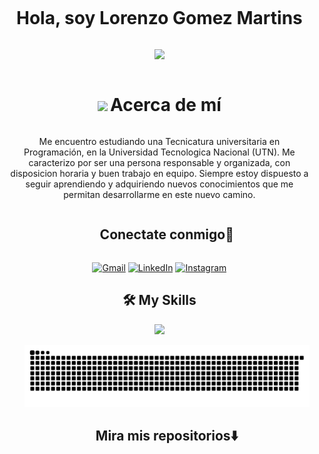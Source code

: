 <div id="user-content-toc">
  <ul align="center">
    <summary><h1 style="display: inline-block">Hola, soy Lorenzo Gomez Martins</h1></summary>
<p align="center">
  <a href="https://github.com/DenverCoder1/readme-typing-svg"><img src="https://readme-typing-svg.herokuapp.com?font=Time+New+Roman&color=%23C8BE25&size=25&center=true&vCenter=true&width=600&height=100&lines=Programmer;Estudiante+de+Tecnicatura+en+Programacion;Always+learning"></a>
</p>
<picture><img src = "https://github.com/7oSkaaa/7oSkaaa/blob/main/Images/about_me.gif?raw=true" width = 100px></picture>
<h1 style="display: inline-block">Acerca de mí</h1>


Me encuentro estudiando una Tecnicatura universitaria en Programación, en la Universidad Tecnologica Nacional (UTN). Me caracterizo por ser una persona responsable y organizada, con disposicion horaria y buen trabajo en equipo. Siempre estoy dispuesto a seguir aprendiendo y adquiriendo nuevos conocimientos que me permitan desarrollarme en este nuevo camino.
<br />


<div id="user-content-toc">
  <ul align="center">
    <summary><h2 style="display: inline-block">Conectate conmigo🤝</h2></summary>
  </ul>
</división>
	<!--icons and links-->
<p align="center">
	<a href="lorenzogomezmartins@gmail.com"><img img src="https://img.shields.io/badge/gmail-%23EA4335.svg?style=plastic&logo=gmail&logoColor=white" alt="Gmail"/></a>
	<a href="https://www.linkedin.com/in/lorenzo-gomez-ab942b299/"><img src="https://img.shields.io/badge/linkedin-%230A66C2.svg?style=plastic&logo=linkedin&logoColor=white" alt="LinkedIn"/></a>
	<a href="https://www.instagram.com/logomezm/"><img src="https://img.shields.io/badge/instagram-%23E4405F.svg?style=plastic&logo=instagram&logoColor=white" alt="Instagram"/></a>
</pag>

## 🛠️ My Skills
<p align="center">
  <a href="https://skillicons.dev">
    <img src="https://skillicons.dev/icons?i=java,python,git, html, css, mysql" />
  </a>
</p>

<ul align="center"> 
<img src = "https://github.com/7oSkaaa/7oSkaaa/blob/output/github-contribution-grid-snake.svg?" alt = "Snake Game"/>
<h2 style="display: inline-block">Mira mis repositorios⬇️</h2>  
</ul>
